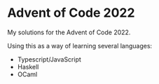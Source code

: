 # Advent of Code 2022

My solutions for the Advent of Code 2022. 

Using this as a way of learning several languages:
- Typescript/JavaScript
- Haskell
- OCaml

